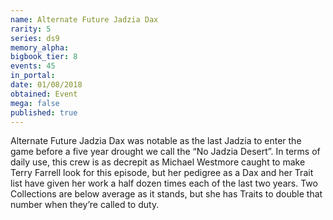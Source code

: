 ```yaml
---
name: Alternate Future Jadzia Dax
rarity: 5
series: ds9
memory_alpha:
bigbook_tier: 8
events: 45
in_portal:
date: 01/08/2018
obtained: Event
mega: false
published: true
---
```


Alternate Future Jadzia Dax was notable as the last Jadzia to enter the game before a five year drought we call the “No Jadzia Desert”. In terms of daily use, this crew is as decrepit as Michael Westmore caught to make Terry Farrell look for this episode, but her pedigree as a Dax and her Trait list have given her work a half dozen times each of the last two years. Two Collections are below average as it stands, but she has Traits to double that number when they’re called to duty.
